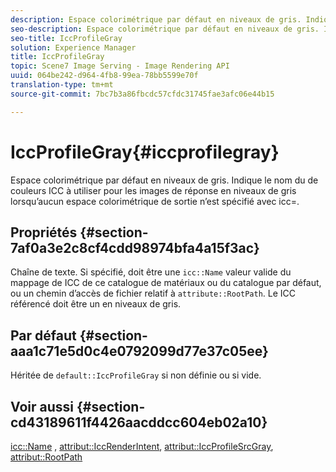 ```yaml
---
description: Espace colorimétrique par défaut en niveaux de gris. Indique le nom du de couleurs ICC à utiliser pour les images de réponse en niveaux de gris lorsqu’aucun espace colorimétrique de sortie n’est spécifié avec icc=.
seo-description: Espace colorimétrique par défaut en niveaux de gris. Indique le nom du de couleurs ICC à utiliser pour les images de réponse en niveaux de gris lorsqu’aucun espace colorimétrique de sortie n’est spécifié avec icc=.
seo-title: IccProfileGray
solution: Experience Manager
title: IccProfileGray
topic: Scene7 Image Serving - Image Rendering API
uuid: 064be242-d964-4fb8-99ea-78bb5599e70f
translation-type: tm+mt
source-git-commit: 7bc7b3a86fbcdc57cfdc31745fae3afc06e44b15

---
```



# IccProfileGray{#iccprofilegray}

Espace colorimétrique par défaut en niveaux de gris. Indique le nom du de couleurs ICC à utiliser pour les images de réponse en niveaux de gris lorsqu’aucun espace colorimétrique de sortie n’est spécifié avec icc=.

## Propriétés {#section-7af0a3e2c8cf4cdd98974bfa4a15f3ac}

Chaîne de texte. Si spécifié, doit être une `icc::Name` valeur valide du mappage de  ICC de ce catalogue de matériaux ou du catalogue par défaut, ou un chemin d’accès de fichier relatif à `attribute::RootPath`. Le  ICC référencé doit être un en niveaux de gris.

## Par défaut {#section-aaa1c71e5d0c4e0792099d77e37c05ee}

Héritée de `default::IccProfileGray` si non définie ou si vide.

## Voir aussi {#section-cd43189611f4426aacddcc604eb02a10}

[icc::Name](../../../../../ir-api/material-cat/image-rendering-api-ref/c-ir-material-catalog/c-ir-icc-profile-map-reference/r-ir-name-icc.md#reference-7a293ede360e433782575f8f6a562ac2) , [attribut::IccRenderIntent](../../../../../ir-api/material-cat/image-rendering-api-ref/c-ir-material-catalog/c-ir-attributes-reference/r-ir-iccrenderintent.md#reference-3b80b7a4c25545a593c5076f318b5c40), [attribut::IccProfileSrcGray](../../../../../ir-api/material-cat/image-rendering-api-ref/c-ir-material-catalog/c-ir-attributes-reference/r-ir-iccprofilesrcgray.md#reference-a2abcd4aa5864738bbea8f55706deaf2), [attribut::RootPath](../../../../../ir-api/material-cat/image-rendering-api-ref/c-ir-material-catalog/c-ir-attributes-reference/r-ir-rootpath.md#reference-a4d7c96b62e14fcbad1740c702f160f3)
